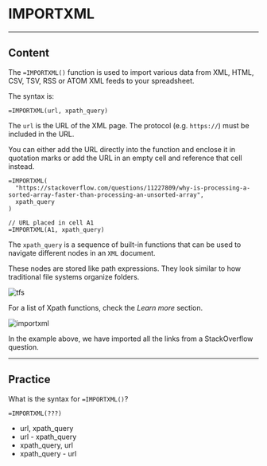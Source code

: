 ﻿---
author: Stefan-Stojanovic

type: normal

category: how-to

links: 
  - '[Xpath Cheatsheet](https://devhints.io/xpath){documentation}'
  - '[IMPORTXML](https://support.google.com/docs/answer/3093342){documentation}'

---

# IMPORTXML

---
## Content

The `=IMPORTXML()` function is used to import various data from XML, HTML, CSV, TSV, RSS or ATOM XML feeds to your spreadsheet.

The syntax is:
```plain-text
=IMPORTXML(url, xpath_query)
```

The `url` is the URL of the XML page. The protocol (e.g. `https://`) must be included in the URL.

You can either add the URL directly into the function and enclose it in quotation marks or add the URL in an empty cell and reference that cell instead.

```plain-text
=IMPORTXML(
  "https://stackoverflow.com/questions/11227809/why-is-processing-a-sorted-array-faster-than-processing-an-unsorted-array", 
  xpath_query
)

// URL placed in cell A1
=IMPORTXML(A1, xpath_query)
```

The `xpath_query` is a sequence of built-in functions that can be used to navigate different nodes in an `XML` document.

These nodes are stored like path expressions. They look similar to how traditional file systems organize folders.

![tfs](https://img.enkipro.com/c79861aea3dcb932fcca20bb4c1e2ea7.png)

For a list of Xpath functions, check the *Learn more* section.

![importxml](https://img.enkipro.com/d9d13c7c46e4db6639b1a783dd82a9db.gif)

In the example above, we have imported all the links from a StackOverflow question.

---
## Practice

What is the syntax for `=IMPORTXML()`?

```plain-text
=IMPORTXML(???)
```

- url, xpath_query
- url - xpath_query
- xpath_query, url
- xpath_query - url
